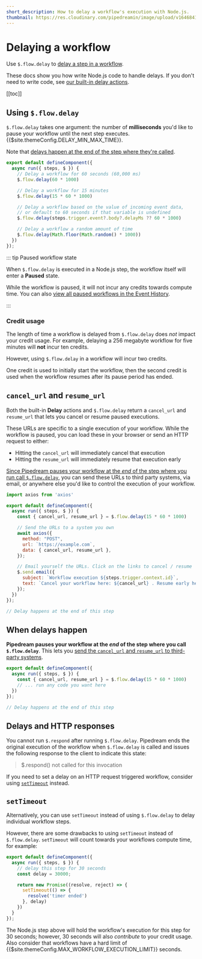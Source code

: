 ```yaml
---
short_description: How to delay a workflow's execution with Node.js.
thumbnail: https://res.cloudinary.com/pipedreamin/image/upload/v1646841376/docs/icons/icons8-time-96_kupxpi.png
---
```


# Delaying a workflow

<VideoPlayer title="Delaying Workflow Steps" url="https://www.youtube.com/embed/IBORwBnIZ-k" startAt="148" />

Use `$.flow.delay` to [delay a step in a workflow](/workflows/built-in-functions/#delay).

These docs show you how write Node.js code to handle delays. If you don't need to write code, see [our built-in delay actions](/workflows/built-in-functions/#delay-actions).

[[toc]]

## Using `$.flow.delay`

`$.flow.delay` takes one argument: the number of **milliseconds** you'd like to pause your workflow until the next step executes. {{$site.themeConfig.DELAY_MIN_MAX_TIME}}. 

Note that [delays happen at the end of the step where they're called](#when-delays-happen).

```javascript
export default defineComponent({
  async run({ steps, $ }) {
    // Delay a workflow for 60 seconds (60,000 ms)
    $.flow.delay(60 * 1000)

    // Delay a workflow for 15 minutes
    $.flow.delay(15 * 60 * 1000)

    // Delay a workflow based on the value of incoming event data,
    // or default to 60 seconds if that variable is undefined
    $.flow.delay(steps.trigger.event?.body?.delayMs ?? 60 * 1000)

    // Delay a workflow a random amount of time
    $.flow.delay(Math.floor(Math.random() * 1000))
  })
});
```

::: tip Paused workflow state

When `$.flow.delay` is executed in a Node.js step, the workflow itself will enter a **Paused** state.

While the workflow is paused, it will not incur any credits towards compute time. You can also [view all paused workflows in the Event History](/event-history/#filtering-by-status).

:::

### Credit usage

The length of time a workflow is delayed from `$.flow.delay` does _not_ impact your credit usage. For example, delaying a 256 megabyte workflow for five minutes will **not** incur ten credits.

However, using `$.flow.delay` in a workflow will incur two credits.

One credit is used to initially start the workflow, then the second credit is used when the workflow resumes after its pause period has ended.

## `cancel_url` and `resume_url`

Both the built-in **Delay** actions and `$.flow.delay` return a `cancel_url` and `resume_url` that lets you cancel or resume paused executions.

These URLs are specific to a single execution of your workflow. While the workflow is paused, you can load these in your browser or send an HTTP request to either:

- Hitting the `cancel_url` will immediately cancel that execution
- Hitting the `resume_url` will immediately resume that execution early

[Since Pipedream pauses your workflow at the _end_ of the step where you run call `$.flow.delay`](#when-delays-happen), you can send these URLs to third party systems, via email, or anywhere else you'd like to control the execution of your workflow.

```javascript
import axios from 'axios'

export default defineComponent({
  async run({ steps, $ }) {
    const { cancel_url, resume_url } = $.flow.delay(15 * 60 * 1000)

    // Send the URLs to a system you own
    await axios({
      method: "POST",
      url: `https://example.com`,
      data: { cancel_url, resume_url },
    });

    // Email yourself the URLs. Click on the links to cancel / resume
    $.send.email({
      subject: `Workflow execution ${steps.trigger.context.id}`,
      text: `Cancel your workflow here: ${cancel_url} . Resume early here: ${resume_url}`,
    });
  })
});

// Delay happens at the end of this step
```

## When delays happen

**Pipedream pauses your workflow at the _end_ of the step where you call `$.flow.delay`**. This lets you [send the `cancel_url` and `resume_url` to third-party systems](#cancel-url-and-resume-url).

```javascript
export default defineComponent({
  async run({ steps, $ }) {
    const { cancel_url, resume_url } = $.flow.delay(15 * 60 * 1000)
    // ... run any code you want here
  })
});

// Delay happens at the end of this step
```

## Delays and HTTP responses

You cannot run `$.respond` after running `$.flow.delay`. Pipedream ends the original execution of the workflow when `$.flow.delay` is called and issues the following response to the client to indicate this state:

> $.respond() not called for this invocation

If you need to set a delay on an HTTP request triggered workflow, consider using [`setTimeout`](#settimeout) instead.

## `setTimeout`

Alternatively, you can use `setTimeout` instead of using `$.flow.delay` to delay individual workflow steps.

However, there are some drawbacks to using `setTimeout` instead of `$.flow.delay`. `setTimeout` will count towards your workflows compute time, for example:

```javascript
export default defineComponent({
  async run({ steps, $ }) {
    // delay this step for 30 seconds
    const delay = 30000;

    return new Promise((resolve, reject) => {
      setTimeout(() => {
        resolve('timer ended')
      }, delay)
    })
  }
});

```

The Node.js step above will hold the workflow's execution for this step for 30 seconds; however, 30 seconds will also _contribute_ to your credit usage. Also consider that workflows have a hard limit of {{$site.themeConfig.MAX_WORKFLOW_EXECUTION_LIMIT}} seconds.
